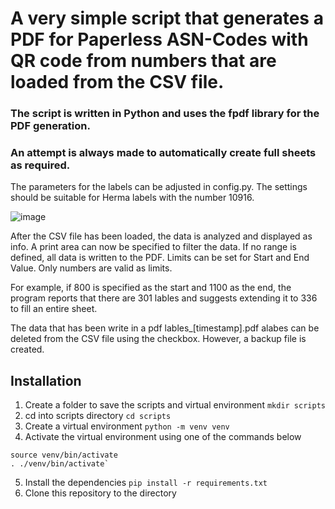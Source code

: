 # A very simple script that generates a PDF for Paperless ASN-Codes with QR code from numbers that are loaded from the CSV file.

### The script is written in Python and uses the fpdf library for the PDF generation.
### An attempt is always made to automatically create full sheets as required.

The parameters for the labels can be adjusted in config.py.
The settings should be suitable for Herma labels with the number 10916.


![image](https://github.com/user-attachments/assets/acd627b9-557c-4287-b997-8e995289e309)

After the CSV file has been loaded, the data is analyzed and displayed as info.
A print area can now be specified to filter the data.
If no range is defined, all data is written to the PDF.
Limits can be set for Start and End Value.
Only numbers are valid as limits.

For example, if 800 is specified as the start and 1100 as the end, 
the program reports that there are 301 lables and suggests extending it to 336 to fill an entire sheet.

The data that has been write in a pdf lables_[timestamp].pdf alabes can be deleted from the CSV file using the checkbox.
However, a backup file is created.

## Installation

1. Create a folder to save the scripts and virtual environment `mkdir scripts`
2. cd into scripts directory `cd scripts`
3. Create a virtual environment `python -m venv venv`
4. Activate the virtual environment using one of the commands below

```
source venv/bin/activate
. ./venv/bin/activate` 
```
5. Install the dependencies `pip install -r requirements.txt`
6. Clone this repository to the directory
   
   

